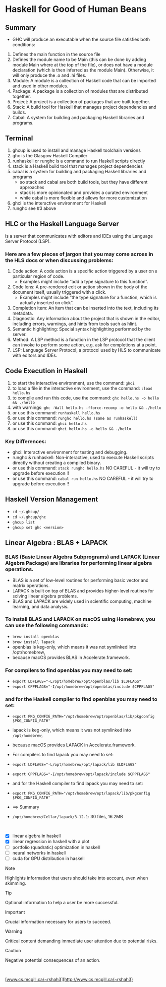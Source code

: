# Haskell for Good of Human Beans

<!-- This content will not appear in the rendered Markdown -->
<!-- This content will not appear in the rendered Markdown -->

## Summary 
 - GHC will produce an executable when the source file satisfies both conditions:
 1. Defines the main function in the source file
 2. Defines the module name to be Main (this can be done by adding module Main where at the top of the file), or does not have a module declaration (which is then inferred as the module Main). Otherwise, it will only produce the .o and .hi files.
 3. Module: A module is a collection of Haskell code that can be imported and used in other modules.
 4. Package: A package is a collection of modules that are distributed together.
 5. Project: A project is a collection of packages that are built together.
 6. Stack: A build tool for Haskell that manages project dependencies and builds.
 7. Cabal: A system for building and packaging Haskell libraries and programs.

## Terminal
 1. ghcup is used to install and manage Haskell toolchain versions
 2. ghc is the Glasgow Haskell Compiler
 3. runhaskell or runghc is a command to run Haskell scripts directly
 4. stack is a Haskell build tool that manages project dependencies
 5. cabal is a system for building and packaging Haskell libraries and programs
    - so stack and cabal are both build tools, but they have different approaches
    - stack is more opinionated and provides a curated environment
    - while cabal is more flexible and allows for more customization
 6. ghci is the interactive environment for Haskell
 7. runghc see #3 above

 ## HLC or the Haskell Language Server 
 is a server that communicates with editors and IDEs using the Language Server Protocol (LSP).
 
 ### Here are a few pieces of jargon that you may come across in the HLS docs or when discussing problems:
 1. Code action: A code action is a specific action triggered by a user on a particular region of code.   
    - Examples might include “add a type signature to this function”.
 2. Code lens: A pre-rendered edit or action shown in the body of the document itself, usually triggered with a click.
    - Examples might include “the type signature for a function, which is actually inserted on click”.
 3. Completion item: An item that can be inserted into the text, including its metadata.
 4. Diagnostic: Any information about the project that is shown in the editor, including errors, warnings, and hints from tools such as hlint.
 5. Semantic highlighting: Special syntax highlighting performed by the server.
 6. Method: A LSP method is a function in the LSP protocol that the client can invoke to perform some action, e.g. ask for completions at a point.
 7. LSP: Language Server Protocol, a protocol used by HLS to communicate with editors and IDEs.


 ## Code Execution in Haskell
 1. to start the interactive environment, use the command: `ghci`
 2. to load a file in the interactive environment, use the command: `:load hello.hs`
 3. to compile and run this code, use the command: `ghc hello.hs -o hello && ./hello`
 4. with warnings: `ghc -Wall hello.hs -fforce-recomp -o hello && ./hello`
 5. or use this command: `runhaskell hello.hs`
 6. or use this command: `runghc hello.hs (same as runhaskell)`
 7. or use this command: `ghci hello.hs`
 8. or use this command: `ghci hello.hs -o hello && ./hello`
 ### Key Differences:
 - ghci: Interactive environment for testing and debugging.
 - runghc & runhaskell: Non-interactive, used to execute Haskell scripts directly without creating a compiled binary.
 - or use this command: `stack runghc hello.hs` NO CAREFUL - it will try to upgrade before execution !!
 - or use this command: `cabal run hello.hs`    NO CAREFUL - it will try to upgrade before execution !!

 ## Haskell Version Management
 - `cd ~/.ghcup/`
 - `cd ~/.ghcup/ghc`
 - `ghcup list`
 - `ghcup set ghc <version>`

 ## Linear Algebra : BLAS + LAPACK
 ### BLAS (Basic Linear Algebra Subprograms) and LAPACK (Linear Algebra Package) are libraries for performing linear algebra operations.
 - BLAS is a set of low-level routines for performing basic vector and matrix operations.
 - LAPACK is built on top of BLAS and provides higher-level routines for solving linear algebra problems.
 - BLAS and LAPACK are widely used in scientific computing, machine learning, and data analysis.
 ### To install BLAS and LAPACK on macOS using Homebrew, you can use the following commands:
 - `brew install openblas`
 - `brew install lapack`
 - openblas is keg-only, which means it was not symlinked into /opt/homebrew,
 - because macOS provides BLAS in Accelerate.framework.
 ### For compilers to find openblas you may need to set:
 - `export LDFLAGS="-L/opt/homebrew/opt/openblas/lib $LDFLAGS"`
 - `export CPPFLAGS="-I/opt/homebrew/opt/openblas/include $CPPFLAGS"`
 ### and for the Haskell compiler to find openblas you may need to set:
 - `export PKG_CONFIG_PATH="/opt/homebrew/opt/openblas/lib/pkgconfig $PKG_CONFIG_PATH"`

 - lapack is keg-only, which means it was not symlinked into `/opt/homebrew`,
 - because macOS provides LAPACK in Accelerate.framework.
 - For compilers to find lapack you may need to set:
 -  `export LDFLAGS="-L/opt/homebrew/opt/lapack/lib $LDFLAGS"`
 -  `export CPPFLAGS="-I/opt/homebrew/opt/lapack/include $CPPFLAGS"`
 - and for the Haskell compiler to find lapack you may need to set:
 -  `export PKG_CONFIG_PATH="/opt/homebrew/opt/lapack/lib/pkgconfig $PKG_CONFIG_PATH"`
 - ==> Summary
 -  `/opt/homebrew/Cellar/lapack/3.12.1`: 30 files, 16.2MB

$~~~~~~~~~~~$

- [x] linear algebra in haskell
- [x] linear regression in haskell with a plot
- [ ] portfolio (quadratic) optimization in haskell
- [ ] neural networks in haskell
- [ ] cuda for GPU distribution in haskell 

> [!NOTE]  
> Highlights information that users should take into account, even when skimming.

> [!TIP]
> Optional information to help a user be more successful.

> [!IMPORTANT]  
> Crucial information necessary for users to succeed.

> [!WARNING]  
> Critical content demanding immediate user attention due to potential risks.

> [!CAUTION]
> Negative potential consequences of an action.


$~~~~~~~~~~~$


 [www.cs.mcgill.ca/~rshah3](http://www.cs.mcgill.ca/~rshah3)